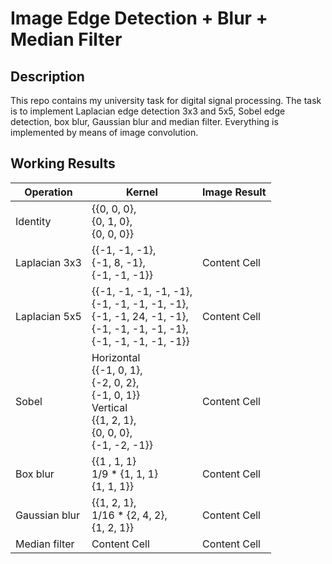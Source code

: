 # Image Edge Detection + Blur + Median Filter
## Description
This repo contains my university task for digital signal processing. The task is to implement Laplacian edge detection 3x3 and 5x5, Sobel edge detection, box blur, Gaussian blur and median filter. Everything is implemented by means of image convolution.
## Working Results
| Operation      |    Kernel        | Image Result  |
| -------------  | -------------    | ------------- |
| Identity       | {{0, 0, 0},<br>  {0, 1, 0},<br>  {0, 0, 0}}||
| Laplacian 3x3  | {{-1, -1, -1},<br> {-1, 8, -1},<br> {-1, -1, -1}}| Content Cell  |
| Laplacian 5x5  | {{-1, -1, -1, -1, -1},<br> {-1, -1, -1, -1, -1},<br> {-1, -1, 24, -1, -1},<br> {-1, -1, -1, -1, -1},<br> {-1, -1, -1, -1, -1}}| Content Cell  |
| Sobel          |  Horizontal <br>{{-1, 0, 1},<br> {-2, 0, 2},<br> {-1, 0, 1}}<br> Vertical <br>{{1, 2, 1},<br> {0, 0, 0},<br> {-1, -2, -1}}  | Content Cell  |
| Box blur       |      {{1 , 1, 1}<br>1/9 * {1, 1, 1}<br>      {1, 1, 1}} | Content Cell  |
| Gaussian blur  |      {{1, 2, 1},<br>1/16 * {2, 4, 2},<br>      {1, 2, 1}}  | Content Cell  |
| Median filter  | Content Cell  | Content Cell  |

